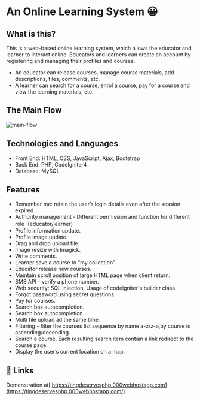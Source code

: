 # An Online Learning System 😀

## What is this?

This is a web-based online learning system, which allows the educator and learner to interact online. Educators and learners can create an account by registering and managing their profiles and courses.
- An educator can release courses, manage course materials, add descriptions, files, comments, etc.
- A learner can search for a course, enrol a course, pay for a course and view the learning materials, etc.

## The Main Flow
![main-flow](https://github.com/tingdeserves/online_learning_system/assets/57157417/49a032d8-89ef-4835-82a4-3d9577693d4f)



## Technologies and Languages

- Front End: HTML, CSS, JavaScript, Ajax, Bootstrap
- Back End: PHP, CodeIgniter4
- Database: MySQL


## Features
- Remember me: retain the user’s login details even after the session expired.
- Authority management - Different permission and function for different role（educator/learner)
- Profile information update.
- Profile image update.
- Drag and drop upload file. 
- Image resize with Imagick.
- Write comments.
- Learner save a course to “my collection”.
- Educator release new courses.
- Maintain scroll position of large HTML page when client return.
- SMS API - verify a phone number.
- Web security: SQL injection. Usage of codeigniter's builder class.
- Forgot password using secret questions.
- Pay for courses.
- Search box autocompletion.
- Search box autocompletion.
- Multi file upload ad the same time.
- Filtering - filter the courses list sequence by name a-z/z-a,by course id ascending/decending.
- Search a course. Each resulting search item contain a link redirect to the course page.
- Display the user’s current location on a map.

## 🔗 Links
Demonstration at[ https://tingdeservesphp.000webhostapp.com](https://tingdeservesphp.000webhostapp.com/)

